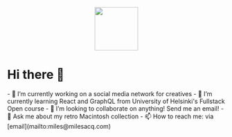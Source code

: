 
<div id="header" align="center">
  <img src="https://media.giphy.com/media/B6IBrYTyvo1UJOXF9u/giphy.gif" width="100"/>
</div>
<h1> Hi there 👋</h1>

<!--
**link5669/link5669** is a ✨ _special_ ✨ repository because its `README.md` (this file) appears on your GitHub profile.
--!>
<p>
- 🔭 I’m currently working on a social media network for creatives 
- 🌱 I’m currently learning React and GraphQL from University of Helsinki's Fullstack Open course
- 👯 I’m looking to collaborate on anything! Send me an email!
- 💬 Ask me about my retro Macintosh collection
- 📫 How to reach me: via [email](mailto:miles@milesacq.com) 
</p>
<!--
- 😄 Pronouns: ...
--!>
